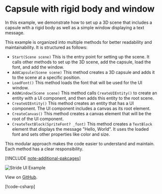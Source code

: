 # Capsule with rigid body and window

In this example, we demonstrate how to set up a 3D scene that includes a capsule with a rigid body as well as a simple window displaying a text message.

This example is organized into multiple methods for better readability and maintainability. It is structured as follows:

- `Start(Scene scene)` This is the entry point for setting up the scene. It calls other methods to set up the 3D scene, add the capsule, load the font, and add the window.
- `AddCapsule(Scene scene)` This method creates a 3D capsule and adds it to the scene at a specific position.
- `LoadFont()` This method loads the font that will be used for the UI window.
- `AddWindow(Scene scene)` This method calls `CreateUIEntity()` to create an entity with a UI component, and then adds this entity to the root scene.
- `CreateUIEntity()` This method creates an entity that has a UI component. The UI component includes a canvas as its root element.
- `CreateCanvas()` This method creates a canvas element that will be the root of the UI component.
- `CreateTextBlock(SpriteFont? _font)` This method creates a `TextBlock` element that displays the message "Hello, World". It uses the loaded font and sets other properties like color and size.

This modular approach makes the code easier to understand and maintain. Each method has a clear responsibility.

[!INCLUDE [note-additional-pakcages](../../../includes/manual/examples/note-additional-pakcages.md)]

![Stride UI Example](media/stride-game-engine-example03-stride-ui-basic-window.webp)

View on [GitHub](https://github.com/stride3d/stride-community-toolkit/tree/main/examples/code-only/Example03_StrideUI_CapsuleAndWindow).

[!code-csharp[](../../../../examples/code-only/Example03_StrideUI_CapsuleAndWindow/Program.cs)]